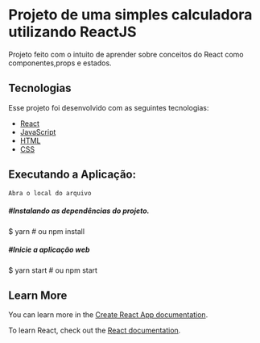 # Projeto de uma simples calculadora utilizando ReactJS
Projeto feito com o intuito de aprender sobre conceitos do React como componentes,props e estados.

## Tecnologias
Esse projeto foi desenvolvido com as seguintes tecnologias:

* [React](https://reactjs.org/)
* [JavaScript](https://www.javascript.com/)
* [HTML](https://www.w3schools.com/html/)
* [CSS](https://www.w3schools.com/css/)

## Executando a Aplicação:
    Abra o local do arquivo
  ##### #Instalando as dependências do projeto.
  $ yarn # ou npm install
  
  ##### #Inicie a aplicação web
  
  $ yarn start # ou npm start

## Learn More

You can learn more in the [Create React App documentation](https://facebook.github.io/create-react-app/docs/getting-started).

To learn React, check out the [React documentation](https://reactjs.org/).

